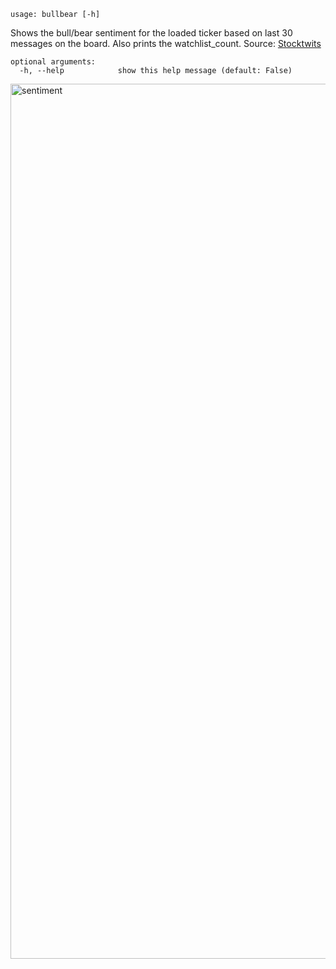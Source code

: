 ```
usage: bullbear [-h]
```

Shows the bull/bear sentiment for the loaded ticker based on last 30 messages on the board. Also prints the watchlist_count. Source: [Stocktwits](https://stocktwits.com)

```
optional arguments:
  -h, --help            show this help message (default: False)
```

<img width="1400" alt="sentiment" src="https://user-images.githubusercontent.com/25267873/108612307-42c46300-73df-11eb-9cec-253c8fb6d62f.png">
